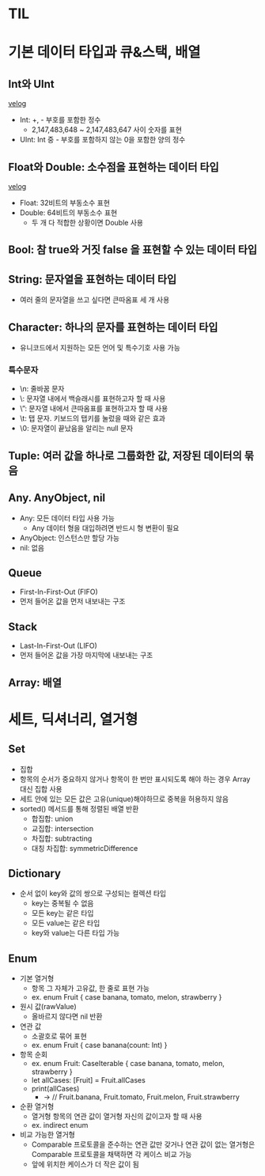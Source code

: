 # TIL
# 기본 데이터 타입과 큐&스택, 배열

## Int와 UInt
[velog](https://velog.io/@jingni1115/Swift-로드맵Int)

* Int: +, - 부호를 포함한 정수
    * 2,147,483,648 ~ 2,147,483,647 사이 숫자를 표현
* UInt: Int 중 - 부호를 포함하지 않는 0을 포함한 양의 정수

## Float와 Double: 소수점을 표현하는 데이터 타입
[velog](https://velog.io/@jingni1115/Float-and-Double)

* Float: 32비트의 부동소수 표현
* Double: 64비트의 부동소수 표현
    * 두 개 다 적합한 상황이면 Double 사용

## Bool: 참 true와 거짓 false 을 표현할 수 있는 데이터 타입

## String: 문자열을 표현하는 데이터 타입

* 여러 줄의 문자열을 쓰고 싶다면 큰따옴표 세 개 사용

## Character: 하나의 문자를 표현하는 데이터 타입

* 유니코드에서 지원하는 모든 언어 및 특수기호 사용 가능

### 특수문자
* \n: 줄바꿈 문자
* \\: 문자열 내에서 백슬래시를 표현하고자 할 때 사용
* \”: 문자열 내에서 큰따옴표를 표현하고자 할 때 사용
* \t: 탭 문자. 키보드의 탭키를 눌렀을 때와 같은 효과
* \0: 문자열이 끝났음을 알리는 null 문자

## Tuple: 여러 값을 하나로 그룹화한 값, 저장된 데이터의 묶음

## Any. AnyObject, nil

* Any: 모든 데이터 타입 사용 가능
    * Any 데이터 형을 대입하려면 반드시 형 변환이 필요
* AnyObject: 인스턴스만 할당 가능
* nil: 없음

## Queue

* First-In-First-Out (FIFO)
* 먼저 들어온 값을 먼저 내보내는 구조

## Stack

* Last-In-First-Out (LIFO)
* 먼저 들어온 값을 가장 마지막에 내보내는 구조

## Array: 배열

# 세트, 딕셔너리, 열거형

## Set

* 집합
* 항목의 순서가 중요하지 않거나 항목이 한 번만 표시되도록 해야 하는 경우 Array 대신 집합 사용
* 세트 안에 있는 모든 값은 고유(unique)해야하므로 중복을 허용하지 않음
* sorted() 메서드를 통해 정렬된 배열 반환
    * 합집합: union
    * 교집합: intersection
    * 차집합: subtracting
    * 대칭 차집합: symmetricDifference

## Dictionary

* 순서 없이 key와 값의 쌍으로 구성되는 컬렉션 타입
    * key는 중복될 수 없음
    * 모든 key는 같은 타입
    * 모든 value는 같은 타입
    * key와 value는 다른 타입 가능

## Enum

* 기본 열거형
    * 항목 그 자체가 고유값, 한 줄로 표현 가능
    * ex. enum Fruit { case banana, tomato, melon, strawberry }
* 원시 값(rawValue)
    * 올바르지 않다면 nil 반환
* 연관 값
    * 소괄호로 묶어 표현
    * ex. enum Fruit { case banana(count: Int) }
* 항목 순회
    * ex. enum Fruit: CaseIterable { case banana, tomato, melon, strawberry }
    * let allCases: [Fruit] = Fruit.allCases
    * print(allCases)
        * -> // Fruit.banana, Fruit.tomato, Fruit.melon, Fruit.strawberry
* 순환 열거형
    * 열거형 항목의 연관 값이 열거형 자신의 값이고자 할 때 사용
    * ex. indirect enum
* 비교 가능한 열거형
    * Comparable 프로토콜을 준수하는 연관 값만 갖거나 연관 값이 없는 열거형은 Comparable 프로토콜을 채택하면 각 케이스 비교 가능
    * 앞에 위치한 케이스가 더 작은 값이 됨
